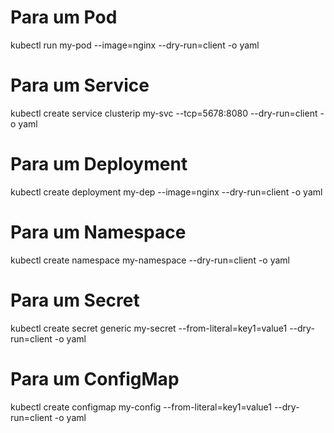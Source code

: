 # Para um Pod
kubectl run my-pod --image=nginx --dry-run=client -o yaml

# Para um Service
kubectl create service clusterip my-svc --tcp=5678:8080 --dry-run=client -o yaml

# Para um Deployment
kubectl create deployment my-dep --image=nginx --dry-run=client -o yaml

# Para um Namespace
kubectl create namespace my-namespace --dry-run=client -o yaml

# Para um Secret
kubectl create secret generic my-secret --from-literal=key1=value1 --dry-run=client -o yaml

# Para um ConfigMap
kubectl create configmap my-config --from-literal=key1=value1 --dry-run=client -o yaml
